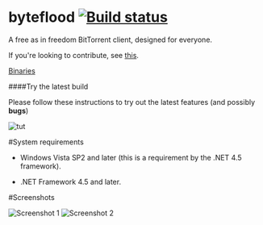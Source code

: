 byteflood [![Build status](https://ci.appveyor.com/api/projects/status/nar117j2jl0qk7q7?svg=true)](https://ci.appveyor.com/project/hexafluoride/byteflood)
=========

A free as in freedom BitTorrent client, designed for everyone.

If you're looking to contribute, see [this](https://github.com/hexafluoride/byteflood/wiki/Priority-list).

[Binaries](https://github.com/hexafluoride/byteflood/releases)

####Try the latest build

Please follow these instructions to try out the latest features (and possibly **bugs**)

![tut](http://i.imgur.com/TqnUtFe.png)

#System requirements
- Windows Vista SP2 and later (this is a requirement by the .NET 4.5 framework).

- .NET Framework 4.5 and later.

#Screenshots

![Screenshot 1](http://i.imgur.com/pESz0NW.png)
![Screenshot 2](http://i.imgur.com/t6uejeJ.png)
